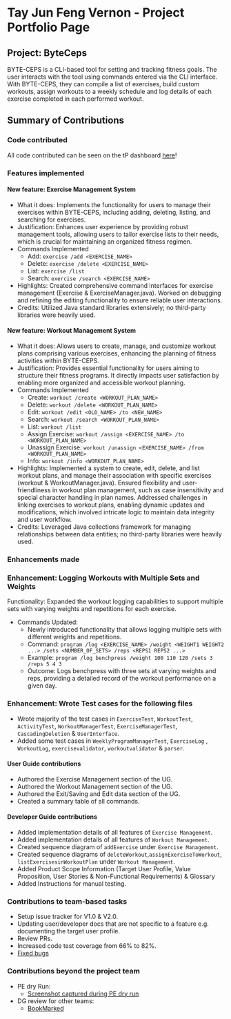 # Tay Jun Feng Vernon - Project Portfolio Page

## Project: ByteCeps
BYTE-CEPS is a CLI-based tool for setting and tracking fitness goals.
The user interacts with the tool using commands entered via the CLI interface. With BYTE-CEPS, they can compile a list of exercises, build custom workouts, assign workouts to a weekly schedule and log details of each exercise completed in each performed workout.

## Summary of Contributions
### Code contributed
All code contributed can be seen on the tP dashboard
[here](https://nus-cs2113-ay2324s2.github.io/tp-dashboard/?search=&sort=groupTitle&sortWithin=title&timeframe=commit&mergegroup=&groupSelect=groupByRepos&breakdown=true&checkedFileTypes=docs~functional-code~test-code~other&since=2024-02-23&tabOpen=true&tabType=zoom&zA=V4Vern&zR=AY2324S2-CS2113-F14-3%2Ftp%5Bmaster%5D&zACS=132.79018044481745&zS=2024-02-23&zFS=&zU=2024-04-12&zMG=false&zFTF=commit&zFGS=groupByRepos&zFR=false)!


### Features implemented
#### New feature: Exercise Management System
- What it does: Implements the functionality for users to manage their exercises within BYTE-CEPS, including adding, deleting, listing, and searching for exercises.
- Justification: Enhances user experience by providing robust management tools, allowing users to tailor exercise lists to their needs, which is crucial for maintaining an organized fitness regimen.
- Commands Implemented
  - Add: `exercise /add <EXERCISE_NAME>`
  - Delete: `exercise /delete <EXERCISE_NAME>`
  - List: `exercise /list`
  - Search: `exercise /search <EXERCISE_NAME>`
- Highlights: Created comprehensive command interfaces for exercise management (Exercise & ExerciseManager.java). Worked on debugging and refining the editing functionality to ensure reliable user interactions.
- Credits: Utilized Java standard libraries extensively; no third-party libraries were heavily used.

#### New feature: Workout Management System
- What it does: Allows users to create, manage, and customize workout plans comprising various exercises, enhancing the planning of fitness activities within BYTE-CEPS.
- Justification: Provides essential functionality for users aiming to structure their fitness programs. It directly impacts user satisfaction by enabling more organized and accessible workout planning.
- Commands Implemented
  - Create: `workout /create <WORKOUT_PLAN_NAME>`
  - Delete: `workout /delete <WORKOUT_PLAN_NAME>`
  - Edit: `workout /edit <OLD_NAME> /to <NEW_NAME>`
  - Search: `workout /search <WORKOUT_PLAN_NAME>`
  - List: `workout /list`
  - Assign Exercise: `workout /assign <EXERCISE_NAME> /to <WORKOUT_PLAN_NAME>`
  - Unassign Exercise: `workout /unassign <EXERCISE_NAME> /from <WORKOUT_PLAN_NAME>`
  - Info: `workout /info <WORKOUT_PLAN_NAME>`
- Highlights: Implemented a system to create, edit, delete, and list workout plans, and manage their association with specific exercises (workout & WorkoutManager.java). Ensured flexibility and user-friendliness in workout plan management, such as case insensitivity and special character handling in plan names. Addressed challenges in linking exercises to workout plans, enabling dynamic updates and modifications, which involved intricate logic to maintain data integrity and user workflow.
- Credits: Leveraged Java collections framework for managing relationships between data entities; no third-party libraries were heavily used.

### Enhancements made
### Enhancement:  Logging Workouts with Multiple Sets and Weights
Functionality: Expanded the workout logging capabilities to support multiple sets with varying weights and repetitions for each exercise.
- Commands Updated:
  - Newly introduced functionality that allows logging multiple sets with different weights and repetitions.
  - Command: `program /log <EXERCISE_NAME> /weight <WEIGHT1 WEIGHT2 ...> /sets <NUMBER_OF_SETS> /reps <REPS1 REPS2 ...>`
  - Example: `program /log benchpress /weight 100 110 120 /sets 3 /reps 5 4 3`
  - Outcome: Logs benchpress with three sets at varying weights and reps, providing a detailed record of the workout performance on a given day.

### Enhancement: Wrote Test cases for the following files
- Wrote majority of the test cases in `ExerciseTest`, `WorkoutTest`, `ActivityTest`, `WorkoutManagerTest`, `ExerciseManagerTest`, `CascadingDeletion` & `UserInterface`. 
- Added some test cases in `WeeklyProgramManagerTest`, `ExerciseLog` , `WorkoutLog`, `exercisevalidator`, `workoutvalidator` & `parser`.

#### User Guide contributions
  - Authored the Exercise Management section of the UG.
  - Authored the Workout Management section of the UG.
  - Authored the Exit/Saving and Edit data section of the UG.
  - Created a summary table of all commands.

#### Developer Guide contributions
  - Added implementation details of all features of `Exercise Management`.
  - Added implementation details of all features of `Workout Management`.
  - Created sequence diagram of `addExercise` under `Exercise Management`.
  - Created sequence diagrams of `deleteWorkout`,`assignExerciseToWorkout`, `listExercisesinWorkoutPlan`  under `Workout Management`.
  - Added Product Scope Information (Target User Profile, Value Proposition, User Stories & Non-Functional Requirements) & Glossary
  - Added Instructions for manual testing.

### Contributions to team-based tasks
- Setup issue tracker for V1.0 & V2.0.
- Updating user/developer docs that are not specific to a feature e.g. documenting the target user profile.
- Review PRs.
- Increased code test coverage from 66% to 82%.
- [Fixed bugs](https://github.com/AY2324S2-CS2113-F14-3/tp/issues?q=is%3Aissue+is%3Aclosed+label%3Abug+assignee%3AV4Vern) 

### Contributions beyond the project team
* PE dry Run:
    * [Screenshot captured during PE dry run](https://github.com/V4vern/ped/tree/main/files)
* DG review for other teams:
    * [BookMarked](https://github.com/nus-cs2113-AY2324S2/tp/pull/19)
